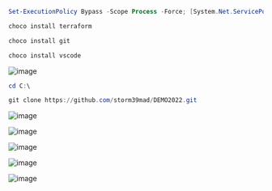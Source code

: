 
```powershell
Set-ExecutionPolicy Bypass -Scope Process -Force; [System.Net.ServicePointManager]::SecurityProtocol = [System.Net.ServicePointManager]::SecurityProtocol -bor 3072; iex ((New-Object System.Net.WebClient).DownloadString('https://community.chocolatey.org/install.ps1'))
```
```powershell
choco install terraform
```
```powershell
choco install git
```
```powershell
choco install vscode
```
![image](https://user-images.githubusercontent.com/79700810/152991466-d80561df-8311-4495-91ab-209005325a8c.png)

```powershell
cd C:\

git clone https://github.com/storm39mad/DEMO2022.git
```

![image](https://user-images.githubusercontent.com/79700810/152991858-3085cbdb-0730-41e4-b969-1b617aa0b68c.png)


![image](https://user-images.githubusercontent.com/79700810/152991910-80f1dccd-6779-443f-a4a9-f8a2d863c80d.png)

![image](https://user-images.githubusercontent.com/79700810/152991976-4cd3dbfb-e4aa-4b9f-bce1-15ad3ae4e860.png)




![image](https://user-images.githubusercontent.com/79700810/152992386-0c5ed540-a54b-47e1-85cf-fb4f67e3fd10.png)


![image](https://user-images.githubusercontent.com/79700810/152992126-e609b36b-7f75-4260-b413-da271a6620d3.png)
